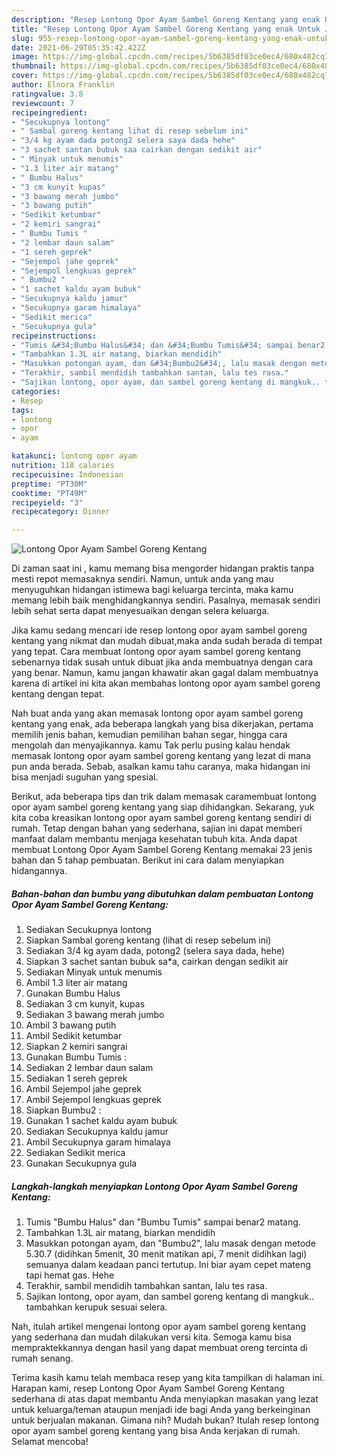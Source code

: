 ```yaml
---
description: "Resep Lontong Opor Ayam Sambel Goreng Kentang yang enak Untuk Jualan"
title: "Resep Lontong Opor Ayam Sambel Goreng Kentang yang enak Untuk Jualan"
slug: 955-resep-lontong-opor-ayam-sambel-goreng-kentang-yang-enak-untuk-jualan
date: 2021-06-29T05:35:42.422Z
image: https://img-global.cpcdn.com/recipes/5b6385df03ce0ec4/680x482cq70/lontong-opor-ayam-sambel-goreng-kentang-foto-resep-utama.jpg
thumbnail: https://img-global.cpcdn.com/recipes/5b6385df03ce0ec4/680x482cq70/lontong-opor-ayam-sambel-goreng-kentang-foto-resep-utama.jpg
cover: https://img-global.cpcdn.com/recipes/5b6385df03ce0ec4/680x482cq70/lontong-opor-ayam-sambel-goreng-kentang-foto-resep-utama.jpg
author: Elnora Franklin
ratingvalue: 3.8
reviewcount: 7
recipeingredient:
- "Secukupnya lontong"
- " Sambal goreng kentang lihat di resep sebelum ini"
- "3/4 kg ayam dada potong2 selera saya dada hehe"
- "3 sachet santan bubuk saa cairkan dengan sedikit air"
- " Minyak untuk menumis"
- "1.3 liter air matang"
- " Bumbu Halus"
- "3 cm kunyit kupas"
- "3 bawang merah jumbo"
- "3 bawang putih"
- "Sedikit ketumbar"
- "2 kemiri sangrai"
- " Bumbu Tumis "
- "2 lembar daun salam"
- "1 sereh geprek"
- "Sejempol jahe geprek"
- "Sejempol lengkuas geprek"
- " Bumbu2 "
- "1 sachet kaldu ayam bubuk"
- "Secukupnya kaldu jamur"
- "Secukupnya garam himalaya"
- "Sedikit merica"
- "Secukupnya gula"
recipeinstructions:
- "Tumis &#34;Bumbu Halus&#34; dan &#34;Bumbu Tumis&#34; sampai benar2 matang."
- "Tambahkan 1.3L air matang, biarkan mendidih"
- "Masukkan potongan ayam, dan &#34;Bumbu2&#34;, lalu masak dengan metode 5.30.7 (didihkan 5menit, 30 menit matikan api, 7 menit didihkan lagi) semuanya dalam keadaan panci tertutup. Ini biar ayam cepet mateng tapi hemat gas. Hehe"
- "Terakhir, sambil mendidih tambahkan santan, lalu tes rasa."
- "Sajikan lontong, opor ayam, dan sambel goreng kentang di mangkuk.. tambahkan kerupuk sesuai selera."
categories:
- Resep
tags:
- lontong
- opor
- ayam

katakunci: lontong opor ayam 
nutrition: 118 calories
recipecuisine: Indonesian
preptime: "PT30M"
cooktime: "PT49M"
recipeyield: "3"
recipecategory: Dinner

---
```



![Lontong Opor Ayam Sambel Goreng Kentang](https://img-global.cpcdn.com/recipes/5b6385df03ce0ec4/680x482cq70/lontong-opor-ayam-sambel-goreng-kentang-foto-resep-utama.jpg)

Di zaman  saat ini , kamu memang bisa mengorder hidangan praktis tanpa mesti repot memasaknya sendiri. Namun, untuk anda yang mau menyuguhkan hidangan istimewa bagi keluarga tercinta, maka kamu memang lebih baik menghidangkannya sendiri. Pasalnya, memasak sendiri lebih sehat serta dapat menyesuaikan dengan selera keluarga.

Jika kamu sedang mencari ide resep lontong opor ayam sambel goreng kentang yang nikmat dan mudah dibuat,maka anda sudah berada di tempat yang tepat. Cara membuat lontong opor ayam sambel goreng kentang  sebenarnya tidak susah untuk dibuat jika anda membuatnya dengan cara yang benar. Namun, kamu jangan khawatir akan gagal dalam membuatnya 
karena di artikel ini kita akan membahas lontong opor ayam sambel goreng kentang dengan tepat.  



Nah buat anda yang akan memasak lontong opor ayam sambel goreng kentang yang enak, ada beberapa langkah yang bisa dikerjakan, pertama memilih jenis bahan, kemudian pemilihan bahan segar, hingga cara mengolah dan menyajikannya. kamu Tak perlu pusing kalau hendak memasak lontong opor ayam sambel goreng kentang yang lezat di mana pun anda berada. Sebab, asalkan kamu  tahu caranya, maka hidangan ini bisa menjadi suguhan yang spesial.

Berikut, ada beberapa tips dan trik dalam memasak caramembuat lontong opor ayam sambel goreng kentang yang siap dihidangkan. Sekarang, yuk kita coba kreasikan lontong opor ayam sambel goreng kentang sendiri di rumah. Tetap dengan bahan yang sederhana, sajian ini dapat memberi manfaat dalam membantu menjaga kesehatan tubuh kita. Anda dapat membuat Lontong Opor Ayam Sambel Goreng Kentang memakai 23 jenis bahan dan 5 tahap pembuatan. Berikut ini cara dalam menyiapkan hidangannya.

<!--inarticleads1-->

##### Bahan-bahan dan bumbu yang dibutuhkan dalam pembuatan Lontong Opor Ayam Sambel Goreng Kentang:

1. Sediakan Secukupnya lontong
1. Siapkan  Sambal goreng kentang (lihat di resep sebelum ini)
1. Sediakan 3/4 kg ayam dada, potong2 (selera saya dada, hehe)
1. Siapkan 3 sachet santan bubuk sa*a, cairkan dengan sedikit air
1. Sediakan  Minyak untuk menumis
1. Ambil 1.3 liter air matang
1. Gunakan  Bumbu Halus
1. Sediakan 3 cm kunyit, kupas
1. Sediakan 3 bawang merah jumbo
1. Ambil 3 bawang putih
1. Ambil Sedikit ketumbar
1. Siapkan 2 kemiri sangrai
1. Gunakan  Bumbu Tumis :
1. Sediakan 2 lembar daun salam
1. Sediakan 1 sereh geprek
1. Ambil Sejempol jahe geprek
1. Ambil Sejempol lengkuas geprek
1. Siapkan  Bumbu2 :
1. Gunakan 1 sachet kaldu ayam bubuk
1. Sediakan Secukupnya kaldu jamur
1. Ambil Secukupnya garam himalaya
1. Sediakan Sedikit merica
1. Gunakan Secukupnya gula




<!--inarticleads2-->

##### Langkah-langkah menyiapkan Lontong Opor Ayam Sambel Goreng Kentang:

1. Tumis &#34;Bumbu Halus&#34; dan &#34;Bumbu Tumis&#34; sampai benar2 matang.
1. Tambahkan 1.3L air matang, biarkan mendidih
1. Masukkan potongan ayam, dan &#34;Bumbu2&#34;, lalu masak dengan metode 5.30.7 (didihkan 5menit, 30 menit matikan api, 7 menit didihkan lagi) semuanya dalam keadaan panci tertutup. Ini biar ayam cepet mateng tapi hemat gas. Hehe
1. Terakhir, sambil mendidih tambahkan santan, lalu tes rasa.
1. Sajikan lontong, opor ayam, dan sambel goreng kentang di mangkuk.. tambahkan kerupuk sesuai selera.




Nah, itulah artikel mengenai  lontong opor ayam sambel goreng kentang  yang sederhana dan mudah dilakukan versi kita. Semoga kamu bisa mempraktekkannya dengan hasil yang dapat membuat oreng tercinta di rumah senang. 

Terima kasih kamu telah membaca resep yang kita tampilkan di halaman ini. Harapan kami, resep  Lontong Opor Ayam Sambel Goreng Kentang sederhana di atas dapat membantu Anda menyiapkan masakan yang lezat untuk keluarga/teman ataupun menjadi ide bagi Anda yang berkeinginan untuk berjualan makanan. Gimana nih? Mudah bukan? Itulah resep lontong opor ayam sambel goreng kentang yang bisa Anda kerjakan di rumah. Selamat mencoba!

